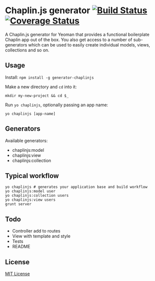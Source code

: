 # Chaplin.js generator [![Build Status](https://secure.travis-ci.org/ButuzGOL/generator-chaplinjs.png?branch=master)](http://travis-ci.org/ButuzGOL/generator-chaplinjs) [![Coverage Status](https://coveralls.io/repos/ButuzGOL/generator-chaplinjs/badge.png?branch=master)](https://coveralls.io/r/ButuzGOL/generator-chaplinjs?branch=master)

A Chaplin.js generator for Yeoman that provides a functional boilerplate Chaplin app out of the box. You also get access to a number of sub-generators which can be used to easily create individual models, views, collections and so on.

## Usage

Install: `npm install -g generator-chaplinjs`

Make a new directory and `cd` into it:
```
mkdir my-new-project && cd $_
```

Run `yo chaplinjs`, optionally passing an app name:
```
yo chaplinjs [app-name]
```

## Generators

Available generators:

- chaplinjs:model
- chaplinjs:view
- chaplinjs:collection

## Typical workflow

```
yo chaplinjs # generates your application base and build workflow
yo chaplinjs:model user
yo chaplinjs:collection users
yo chaplinjs:view users
grunt server
```

## Todo

- Controller add to routes
- View with template and style
- Tests
- README

## License

[MIT License](http://en.wikipedia.org/wiki/MIT_License)